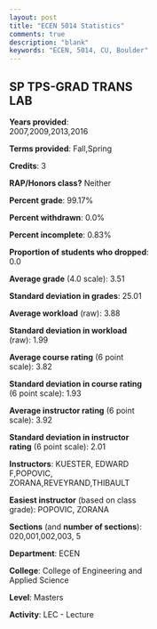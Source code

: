 ```yaml
---
layout: post
title: "ECEN 5014 Statistics"
comments: true
description: "blank"
keywords: "ECEN, 5014, CU, Boulder"
--- 
```

<head>
<script src="https://ajax.googleapis.com/ajax/libs/jquery/2.1.3/jquery.min.js"></script>
<script src="https://dl.dropboxusercontent.com/s/pc42nxpaw1ea4o9/highcharts.js?dl=0"></script>
<!-- <script src="../assets/js/highcharts.js"></script> -->
<style type="text/css">@font-face {
	font-family: "Bebas Neue";
	src: url(https://www.filehosting.org/file/details/544349/BebasNeue%20Regular.otf) format("opentype");
	}
	h1.Bebas { 
		font-family: "Bebas Neue", Verdana, Tahoma;
	}
</style>
</head>
<body>
	<div id="container" style="float: right; width: 45%; height: 88%; margin-left: 2.5%; margin-right: 2.5%;"></div>
	<script language="JavaScript">
		$(document).ready(function() {
		var chart = {type: 'column'};
		var title = {text: 'Grade Distribution'};
		var xAxis = {categories: ['A','B','C','D','F'],crosshair: true};
		var yAxis = {min: 0,title: {text: 'Percentage'}};
		var tooltip = {headerFormat: '<center><b><span style="font-size:20px">{point.key}</span></b></center>',
		               pointFormat: '<td style="padding:0"><b>{point.y:.1f}%</b></td>',
		               footerFormat: '</table>',shared: true,useHTML: true};
		var plotOptions = {column: {pointPadding: 0.0,borderWidth: 0}};  
		var credits = {enabled: false};var series= [{name: 'Percent',data: [64.44,32.22,0.0,0.0,3.33,]}];
		var json = {};
		json.chart = chart;
		json.title = title;
		json.tooltip = tooltip;
		json.xAxis = xAxis;
		json.yAxis = yAxis;  
		json.series = series;
		json.plotOptions = plotOptions;  
		json.credits = credits;
		$('#container').highcharts(json);
	});
	</script>
</body>
			   
## SP TPS-GRAD TRANS LAB

**Years provided**: 2007,2009,2013,2016

**Terms provided**: Fall,Spring

**Credits**: 3

**RAP/Honors class?** Neither

**Percent grade**: 99.17%

**Percent withdrawn**: 0.0%

**Percent incomplete**: 0.83%

**Proportion of students who dropped**: 0.0

**Average grade** (4.0 scale): 3.51

**Standard deviation in grades**: 25.01

**Average workload** (raw): 3.88

**Standard deviation in workload** (raw): 1.99

**Average course rating** (6 point scale): 3.82

**Standard deviation in course rating** (6 point scale): 1.93

**Average instructor rating** (6 point scale): 3.92

**Standard deviation in instructor rating** (6 point scale): 2.01

**Instructors**: KUESTER, EDWARD F,POPOVIC, ZORANA,REVEYRAND,THIBAULT

**Easiest instructor** (based on class grade): POPOVIC, ZORANA

**Sections** (and **number of sections**): 020,001,002,003, 5

**Department**: ECEN

**College**: College of Engineering and Applied Science

**Level**: Masters

**Activity**: LEC - Lecture